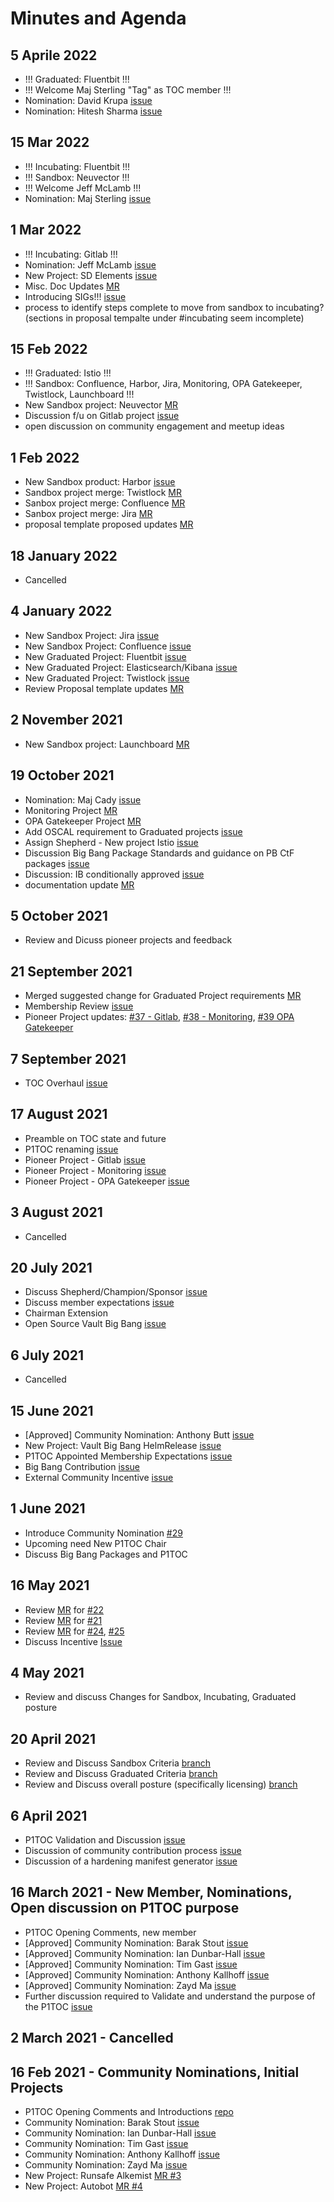 # Minutes and Agenda

## 5 Aprile 2022
- !!! Graduated: Fluentbit !!! 
- !!! Welcome Maj Sterling "Tag" as TOC member !!!
- Nomination: David Krupa [issue](https://repo1.dso.mil/platform-one/bbtoc/-/issues/78)
- Nomination: Hitesh Sharma [issue](https://repo1.dso.mil/platform-one/bbtoc/-/issues/79)

## 15 Mar 2022
- !!! Incubating: Fluentbit !!!
- !!! Sandbox: Neuvector !!!
- !!! Welcome Jeff McLamb !!!
- Nomination: Maj Sterling [issue](https://repo1.dso.mil/platform-one/bbtoc/-/issues/76)


## 1 Mar 2022
- !!! Incubating: Gitlab !!!
- Nomination: Jeff McLamb [issue](https://repo1.dso.mil/platform-one/bbtoc/-/issues/73)
- New Project: SD Elements [issue](https://repo1.dso.mil/platform-one/bbtoc/-/issues/69)
- Misc. Doc Updates [MR](https://repo1.dso.mil/platform-one/bbtoc/-/merge_requests/81)
- Introducing SIGs!!! [issue](https://repo1.dso.mil/platform-one/bbtoc/-/issues/74)
- process to identify steps complete to move from sandbox to incubating? (sections in proposal tempalte under #incubating seem incomplete)


## 15 Feb 2022
- !!! Graduated: Istio !!!
- !!! Sandbox: Confluence, Harbor, Jira, Monitoring, OPA Gatekeeper, Twistlock, Launchboard !!!
- New Sandbox project: Neuvector [MR](https://repo1.dso.mil/platform-one/bbtoc/-/merge_requests/78)
- Discussion f/u on Gitlab project [issue](https://repo1.dso.mil/platform-one/bbtoc/-/issues/37)
- open discussion on community engagement and meetup ideas

## 1 Feb 2022
- New Sandbox product: Harbor [issue](https://repo1.dso.mil/platform-one/bbtoc/-/issues/68)
- Sandbox project merge: Twistlock [MR](https://repo1.dso.mil/platform-one/bbtoc/-/merge_requests/67) 
- Sanbox project merge: Confluence [MR](https://repo1.dso.mil/platform-one/bbtoc/-/merge_requests/62)
- Sanbox project merge: Jira [MR](https://repo1.dso.mil/platform-one/bbtoc/-/merge_requests/61)
- proposal template proposed updates [MR](https://repo1.dso.mil/platform-one/bbtoc/-/merge_requests/72)


## 18 January 2022
- Cancelled

## 4 January 2022
- New Sandbox Project: Jira [issue](https://repo1.dso.mil/platform-one/bbtoc/-/issues/58)
- New Sandbox Project: Confluence [issue](https://repo1.dso.mil/platform-one/bbtoc/-/issues/57)
- New Graduated Project: Fluentbit [issue](https://repo1.dso.mil/platform-one/bbtoc/-/issues/58)
- New Graduated Project: Elasticsearch/Kibana [issue](https://repo1.dso.mil/platform-one/bbtoc/-/issues/57)
- New Graduated Project: Twistlock [issue](https://repo1.dso.mil/platform-one/bbtoc/-/issues/60)
- Review Proposal template updates [MR](https://repo1.dso.mil/platform-one/bbtoc/-/merge_requests/66)

## 2 November 2021
- New Sandbox project: Launchboard [MR](https://repo1.dso.mil/platform-one/bbtoc/-/merge_requests/60)

## 19 October 2021
- Nomination: Maj Cady [issue](https://repo1.dso.mil/platform-one/bbtoc/-/issues/48)
- Monitoring Project [MR](https://repo1.dso.mil/platform-one/bbtoc/-/merge_requests/53)
- OPA Gatekeeper Project [MR](https://repo1.dso.mil/platform-one/bbtoc/-/merge_requests/52)
- Add OSCAL requirement to Graduated projects [issue](https://repo1.dso.mil/platform-one/bbtoc/-/issues/53)
- Assign Shepherd - New project Istio [issue](https://repo1.dso.mil/platform-one/bbtoc/-/issues/54)
- Discussion Big Bang Package Standards and guidance on PB CtF packages [issue](https://repo1.dso.mil/platform-one/bbtoc/-/issues/52)
- Discussion: IB conditionally approved [issue](https://repo1.dso.mil/platform-one/bbtoc/-/issues/50)
- documentation update [MR](https://repo1.dso.mil/platform-one/bbtoc/-/merge_requests/57)


## 5 October 2021
- Review and Dicuss pioneer projects and feedback

## 21 September 2021

- Merged suggested change for Graduated Project requirements [MR](https://repo1.dso.mil/platform-one/bbtoc/-/merge_requests/40/diffs)
- Membership Review [issue](https://repo1.dso.mil/platform-one/bbtoc/-/issues/44)
- Pioneer Project updates: [#37 - Gitlab](https://repo1.dso.mil/platform-one/bbtoc/-/issues/37), [#38 - Monitoring](https://repo1.dso.mil/platform-one/bbtoc/-/issues/38), [#39 OPA Gatekeeper](https://repo1.dso.mil/platform-one/bbtoc/-/issues/39)

## 7 September 2021

- TOC Overhaul [issue](https://repo1.dso.mil/platform-one/bbtoc/-/issues/41)

## 17 August 2021

- Preamble on TOC state and future
- P1TOC renaming [issue](https://repo1.dso.mil/platform-one/bbtoc/-/issues/35)
- Pioneer Project - Gitlab [issue](https://repo1.dso.mil/platform-one/bbtoc/-/issues/37)
- Pioneer Project - Monitoring [issue](https://repo1.dso.mil/platform-one/bbtoc/-/issues/38)
- Pioneer Project - OPA Gatekeeper [issue](https://repo1.dso.mil/platform-one/bbtoc/-/issues/39)

## 3 August 2021

- Cancelled

## 20 July 2021

- Discuss Shepherd/Champion/Sponsor [issue](https://repo1.dso.mil/platform-one/bbtoc/-/issues/32)
- Discuss member expectations [issue](https://repo1.dso.mil/platform-one/bbtoc/-/issues/31)
- Chairman Extension
- Open Source Vault Big Bang [issue](https://repo1.dso.mil/platform-one/bbtoc/-/issues/30)

## 6 July 2021

- Cancelled

## 15 June 2021

- [Approved] Community Nomination: Anthony Butt [issue](https://repo1.dso.mil/platform-one/bbtoc/-/issues/29)
- New Project: Vault Big Bang HelmRelease [issue](https://repo1.dso.mil/platform-one/bbtoc/-/issues/30)
- P1TOC Appointed Membership Expectations [issue](https://repo1.dso.mil/platform-one/bbtoc/-/issues/31)
- Big Bang Contribution [issue](https://repo1.dso.mil/platform-one/bbtoc/-/issues/16)
- External Community Incentive [issue](https://repo1.dso.mil/platform-one/bbtoc/-/issues/26)

## 1 June 2021

- Introduce Community Nomination [#29](https://repo1.dso.mil/platform-one/bbtoc/-/issues/29)
- Upcoming need New P1TOC Chair
- Discuss Big Bang Packages and P1TOC

## 16 May 2021

- Review [MR](https://repo1.dso.mil/platform-one/bbtoc/-/merge_requests/21) for [#22](https://repo1.dso.mil/platform-one/bbtoc/-/issues/22)
- Review [MR](https://repo1.dso.mil/platform-one/bbtoc/-/merge_requests/23) for [#21](https://repo1.dso.mil/platform-one/bbtoc/-/issues/21)
- Review [MR](https://repo1.dso.mil/platform-one/bbtoc/-/merge_requests/25) for [#24](https://repo1.dso.mil/platform-one/bbtoc/-/issues/24), [#25](https://repo1.dso.mil/platform-one/bbtoc/-/issues/25)
- Discuss Incentive [Issue](https://repo1.dso.mil/platform-one/bbtoc/-/issues/26)

## 4 May 2021

- Review and discuss Changes for Sandbox, Incubating, Graduated posture

## 20 April 2021

- Review and Discuss Sandbox Criteria [branch](https://repo1.dso.mil/platform-one/bbtoc/-/tree/17-define-what-it-means-to-be-a-p1toc-sandbox-project)
- Review and Discuss Graduated Criteria [branch](https://repo1.dso.mil/platform-one/bbtoc/-/tree/19-graduated-criteria)
- Review and Discuss overall posture (specifically licensing) [branch](https://repo1.dso.mil/platform-one/bbtoc/-/tree/20-overall-documentation-updates-for-p1toc-sandbox-incubating-graduated-posture)

## 6 April 2021

- P1TOC Validation and Discussion [issue](https://repo1.dso.mil/platform-one/bbtoc/-/issues/14)
- Discussion of community contribution process [issue](https://repo1.dso.mil/platform-one/bbtoc/-/issues/16)
- Discussion of a hardening manifest generator [issue](https://repo1.dso.mil/platform-one/bbtoc/-/issues/15)

## 16 March 2021 - New Member, Nominations, Open discussion on P1TOC purpose

- P1TOC Opening Comments, new member
- [Approved] Community Nomination: Barak Stout [issue](https://repo1.dso.mil/platform-one/bbtoc/-/issues/1)
- [Approved] Community Nomination: Ian Dunbar-Hall [issue](https://repo1.dso.mil/platform-one/bbtoc/-/issues/7)
- [Approved] Community Nomination: Tim Gast [issue](https://repo1.dso.mil/platform-one/bbtoc/-/issues/8)
- [Approved] Community Nomination: Anthony Kallhoff [issue](https://repo1.dso.mil/platform-one/bbtoc/-/issues/11)
- [Approved] Community Nomination: Zayd Ma [issue](https://repo1.dso.mil/platform-one/bbtoc/-/issues/3)
- Further discussion required to Validate and understand the purpose of the P1TOC [issue](https://repo1.dso.mil/platform-one/bbtoc/-/issues/14)

## 2 March 2021 - Cancelled

## 16 Feb 2021 - Community Nominations, Initial Projects

- P1TOC Opening Comments and Introductions [repo](https://repo1.dso.mil/platform-one/bbtoc)
- Community Nomination: Barak Stout [issue](https://repo1.dso.mil/platform-one/bbtoc/-/issues/1)
- Community Nomination: Ian Dunbar-Hall [issue](https://repo1.dso.mil/platform-one/bbtoc/-/issues/7)
- Community Nomination: Tim Gast [issue](https://repo1.dso.mil/platform-one/bbtoc/-/issues/8)
- Community Nomination: Anthony Kallhoff [issue](https://repo1.dso.mil/platform-one/bbtoc/-/issues/11)
- Community Nomination: Zayd Ma [issue](https://repo1.dso.mil/platform-one/bbtoc/-/issues/3)
- New Project: Runsafe Alkemist [MR #3](https://repo1.dso.mil/platform-one/bbtoc/-/merge_requests/3)
- New Project: Autobot [MR #4](https://repo1.dso.mil/platform-one/bbtoc/-/merge_requests/4)

